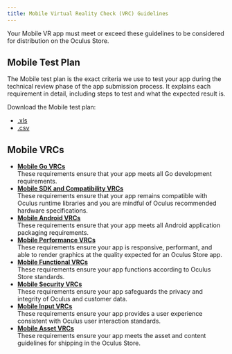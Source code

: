 ```yaml
---
title: Mobile Virtual Reality Check (VRC) Guidelines
---
```

Your Mobile VR app must meet or exceed these guidelines to be considered for distribution on the Oculus Store.

## Mobile Test Plan

The Mobile test plan is the exact criteria we use to test your app during the technical review phase of the app submission process. It explains each requirement in detail, including steps to test and what the expected result is.

Download the Mobile test plan:

* [.xls](/test-plan/export/mobile)
* [.csv](/test-plan/export/mobile/csv)
## Mobile VRCs

* **[Mobile Go VRCs](/distribute/latest/concepts/publish-mobile-req-go/)**  
These requirements ensure that your app meets all Go development requirements.
* **[Mobile SDK and Compatibility VRCs](/distribute/latest/concepts/publish-mobile-req-compatibility/)**  
These requirements ensure that your app remains compatible with Oculus runtime libraries and you are mindful of Oculus recommended hardware specifications.
* **[Mobile Android VRCs](/distribute/latest/concepts/publish-mobile-req-android/)**  
These requirements ensure that your app meets all Android application packaging requirements.
* **[Mobile Performance VRCs](/distribute/latest/concepts/publish-mobile-req-performance/)**  
These requirements ensure your app is responsive, performant, and able to render graphics at the quality expected for an Oculus Store app.
* **[Mobile Functional VRCs](/distribute/latest/concepts/publish-mobile-req-functional/)**  
These requirements ensure your app functions according to Oculus Store standards. 
* **[Mobile Security VRCs](/distribute/latest/concepts/publish-mobile-req-security/)**  
These requirements ensure your app safeguards the privacy and integrity of Oculus and customer data.
* **[Mobile Input VRCs](/distribute/latest/concepts/publish-mobile-req-input/)**  
These requirements ensure your app provides a user experience consistent with Oculus user interaction standards.
* **[Mobile Asset VRCs](/distribute/latest/concepts/publish-mobile-req-asset/)**  
These requirements ensure your app meets the asset and content guidelines for shipping in the Oculus Store.
